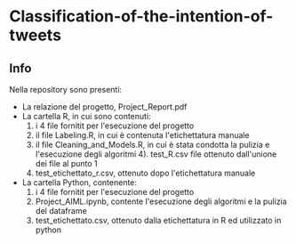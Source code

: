 # Classification-of-the-intention-of-tweets
## Info
Nella repository sono presenti:
  - La relazione del progetto, Project_Report.pdf
  - La cartella R, in cui sono contenuti:
	1. i 4 file fornitit per l'esecuzione del progetto 
	2. il file Labeling.R, in cui è contenuta l'etichettatura manuale
	3. il file Cleaning_and_Models.R, in cui è stata condotta la pulizia e l'esecuzione degli algoritmi
	4). test_R.csv file ottenuto dall'unione dei file al punto 1 
	5. test_etichettato_r.csv, ottenuto dopo l'etichettatura manuale  
  - La cartella Python, contenente:
	1. i 4 file fornitit per l'esecuzione del progetto
	2. Project_AIML.ipynb, contente l'esecuzione degli algoritmi e la pulizia del dataframe 
	3. test_etichettato.csv, ottenuto dalla etichettatura in R ed utilizzato in python
